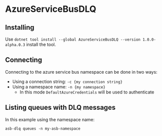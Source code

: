# AzureServiceBusDLQ

## Installing

Use `dotnet tool install --global AzureServiceBusDLQ --version 1.0.0-alpha.0.3` install the tool.

## Connecting

Connecting to the azure service bus namespace can be done in two ways:

- Using a connection string: `-c {my connection string}`
- Using a namespace name: `-n {my namespace}`
  - In this mode `DefaultAzureCredentials` will be used to authenticate

## Listing queues with DLQ messages

In this example using the namespace name:

`asb-dlq queues -n my-asb-namespace`
